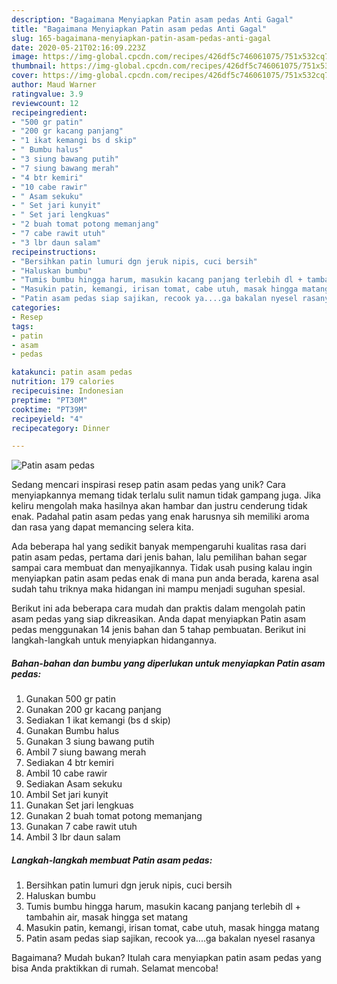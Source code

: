 ```yaml
---
description: "Bagaimana Menyiapkan Patin asam pedas Anti Gagal"
title: "Bagaimana Menyiapkan Patin asam pedas Anti Gagal"
slug: 165-bagaimana-menyiapkan-patin-asam-pedas-anti-gagal
date: 2020-05-21T02:16:09.223Z
image: https://img-global.cpcdn.com/recipes/426df5c746061075/751x532cq70/patin-asam-pedas-foto-resep-utama.jpg
thumbnail: https://img-global.cpcdn.com/recipes/426df5c746061075/751x532cq70/patin-asam-pedas-foto-resep-utama.jpg
cover: https://img-global.cpcdn.com/recipes/426df5c746061075/751x532cq70/patin-asam-pedas-foto-resep-utama.jpg
author: Maud Warner
ratingvalue: 3.9
reviewcount: 12
recipeingredient:
- "500 gr patin"
- "200 gr kacang panjang"
- "1 ikat kemangi bs d skip"
- " Bumbu halus"
- "3 siung bawang putih"
- "7 siung bawang merah"
- "4 btr kemiri"
- "10 cabe rawir"
- " Asam sekuku"
- " Set jari kunyit"
- " Set jari lengkuas"
- "2 buah tomat potong memanjang"
- "7 cabe rawit utuh"
- "3 lbr daun salam"
recipeinstructions:
- "Bersihkan patin lumuri dgn jeruk nipis, cuci bersih"
- "Haluskan bumbu"
- "Tumis bumbu hingga harum, masukin kacang panjang terlebih dl + tambahin air, masak hingga set matang"
- "Masukin patin, kemangi, irisan tomat, cabe utuh, masak hingga matang"
- "Patin asam pedas siap sajikan, recook ya....ga bakalan nyesel rasanya"
categories:
- Resep
tags:
- patin
- asam
- pedas

katakunci: patin asam pedas 
nutrition: 179 calories
recipecuisine: Indonesian
preptime: "PT30M"
cooktime: "PT39M"
recipeyield: "4"
recipecategory: Dinner

---
```



![Patin asam pedas](https://img-global.cpcdn.com/recipes/426df5c746061075/751x532cq70/patin-asam-pedas-foto-resep-utama.jpg)

Sedang mencari inspirasi resep patin asam pedas yang unik? Cara menyiapkannya memang tidak terlalu sulit namun tidak gampang juga. Jika keliru mengolah maka hasilnya akan hambar dan justru cenderung tidak enak. Padahal patin asam pedas yang enak harusnya sih memiliki aroma dan rasa yang dapat memancing selera kita.



Ada beberapa hal yang sedikit banyak mempengaruhi kualitas rasa dari patin asam pedas, pertama dari jenis bahan, lalu pemilihan bahan segar sampai cara membuat dan menyajikannya. Tidak usah pusing kalau ingin menyiapkan patin asam pedas enak di mana pun anda berada, karena asal sudah tahu triknya maka hidangan ini mampu menjadi suguhan spesial.


Berikut ini ada beberapa cara mudah dan praktis dalam mengolah patin asam pedas yang siap dikreasikan. Anda dapat menyiapkan Patin asam pedas menggunakan 14 jenis bahan dan 5 tahap pembuatan. Berikut ini langkah-langkah untuk menyiapkan hidangannya.

<!--inarticleads1-->

##### Bahan-bahan dan bumbu yang diperlukan untuk menyiapkan Patin asam pedas:

1. Gunakan 500 gr patin
1. Gunakan 200 gr kacang panjang
1. Sediakan 1 ikat kemangi (bs d skip)
1. Gunakan  Bumbu halus
1. Gunakan 3 siung bawang putih
1. Ambil 7 siung bawang merah
1. Sediakan 4 btr kemiri
1. Ambil 10 cabe rawir
1. Sediakan  Asam sekuku
1. Ambil  Set jari kunyit
1. Gunakan  Set jari lengkuas
1. Gunakan 2 buah tomat potong memanjang
1. Gunakan 7 cabe rawit utuh
1. Ambil 3 lbr daun salam




<!--inarticleads2-->

##### Langkah-langkah membuat Patin asam pedas:

1. Bersihkan patin lumuri dgn jeruk nipis, cuci bersih
1. Haluskan bumbu
1. Tumis bumbu hingga harum, masukin kacang panjang terlebih dl + tambahin air, masak hingga set matang
1. Masukin patin, kemangi, irisan tomat, cabe utuh, masak hingga matang
1. Patin asam pedas siap sajikan, recook ya....ga bakalan nyesel rasanya




Bagaimana? Mudah bukan? Itulah cara menyiapkan patin asam pedas yang bisa Anda praktikkan di rumah. Selamat mencoba!
